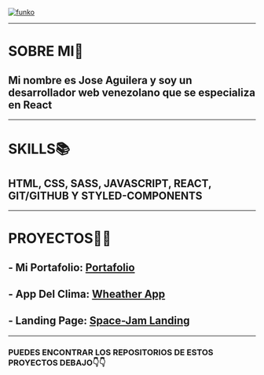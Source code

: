 
[![funko](https://scontent.fbaq4-1.fna.fbcdn.net/v/t1.6435-9/234739907_103078222090977_8218942221920796334_n.png?_nc_cat=105&ccb=1-5&_nc_sid=730e14&_nc_ohc=q15U5v9BkoYAX9Ba0BF&_nc_ht=scontent.fbaq4-1.fna&oh=1a4cea59e0834b996dd1a6fbe2b81c55&oe=613EAE59 "funko")](https://jdag274.github.io/portafolio/ "funko")

___

# **SOBRE MI🌠**

## Mi nombre es Jose Aguilera y soy un desarrollador web venezolano que se especializa en React

___

# **SKILLS📚**

## HTML, CSS, SASS, JAVASCRIPT, REACT, GIT/GITHUB Y STYLED-COMPONENTS


___
# **PROYECTOS👨‍💻**

## - Mi Portafolio: [Portafolio](https://jdag274.github.io/portafolio/ "portafolio")
## - App Del Clima: [Wheather App](https://jdag274.github.io/climaapp/ "Wheather App")
## - Landing Page: [Space-Jam Landing](https://www.youtube.com/watch?v=RMRM742P2Ro "Space-Jam Landing")

___

### **PUEDES ENCONTRAR LOS REPOSITORIOS DE ESTOS PROYECTOS DEBAJO👇👇**
